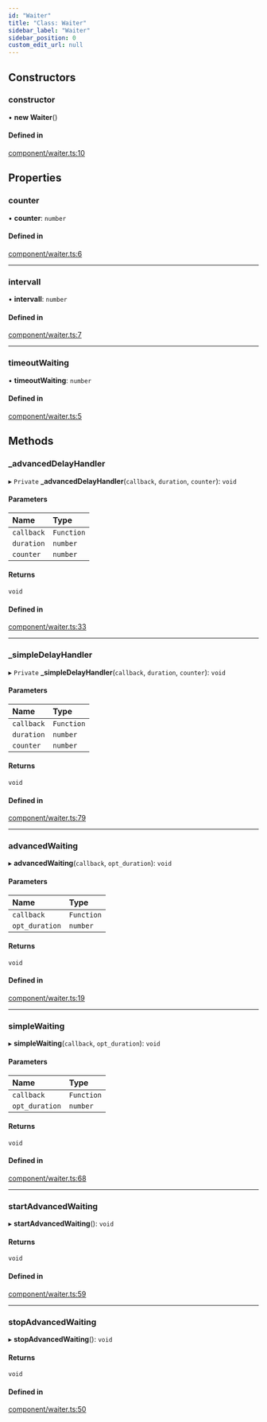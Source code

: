 ```yaml
---
id: "Waiter"
title: "Class: Waiter"
sidebar_label: "Waiter"
sidebar_position: 0
custom_edit_url: null
---
```


## Constructors

### constructor

• **new Waiter**()

#### Defined in

[component/waiter.ts:10](https://bitbucket.org/siposdani87/sui-js/src/5c73bef/src/component/waiter.ts#lines-10)

## Properties

### counter

• **counter**: `number`

#### Defined in

[component/waiter.ts:6](https://bitbucket.org/siposdani87/sui-js/src/5c73bef/src/component/waiter.ts#lines-6)

___

### intervall

• **intervall**: `number`

#### Defined in

[component/waiter.ts:7](https://bitbucket.org/siposdani87/sui-js/src/5c73bef/src/component/waiter.ts#lines-7)

___

### timeoutWaiting

• **timeoutWaiting**: `number`

#### Defined in

[component/waiter.ts:5](https://bitbucket.org/siposdani87/sui-js/src/5c73bef/src/component/waiter.ts#lines-5)

## Methods

### \_advancedDelayHandler

▸ `Private` **_advancedDelayHandler**(`callback`, `duration`, `counter`): `void`

#### Parameters

| Name | Type |
| :------ | :------ |
| `callback` | `Function` |
| `duration` | `number` |
| `counter` | `number` |

#### Returns

`void`

#### Defined in

[component/waiter.ts:33](https://bitbucket.org/siposdani87/sui-js/src/5c73bef/src/component/waiter.ts#lines-33)

___

### \_simpleDelayHandler

▸ `Private` **_simpleDelayHandler**(`callback`, `duration`, `counter`): `void`

#### Parameters

| Name | Type |
| :------ | :------ |
| `callback` | `Function` |
| `duration` | `number` |
| `counter` | `number` |

#### Returns

`void`

#### Defined in

[component/waiter.ts:79](https://bitbucket.org/siposdani87/sui-js/src/5c73bef/src/component/waiter.ts#lines-79)

___

### advancedWaiting

▸ **advancedWaiting**(`callback`, `opt_duration`): `void`

#### Parameters

| Name | Type |
| :------ | :------ |
| `callback` | `Function` |
| `opt_duration` | `number` |

#### Returns

`void`

#### Defined in

[component/waiter.ts:19](https://bitbucket.org/siposdani87/sui-js/src/5c73bef/src/component/waiter.ts#lines-19)

___

### simpleWaiting

▸ **simpleWaiting**(`callback`, `opt_duration`): `void`

#### Parameters

| Name | Type |
| :------ | :------ |
| `callback` | `Function` |
| `opt_duration` | `number` |

#### Returns

`void`

#### Defined in

[component/waiter.ts:68](https://bitbucket.org/siposdani87/sui-js/src/5c73bef/src/component/waiter.ts#lines-68)

___

### startAdvancedWaiting

▸ **startAdvancedWaiting**(): `void`

#### Returns

`void`

#### Defined in

[component/waiter.ts:59](https://bitbucket.org/siposdani87/sui-js/src/5c73bef/src/component/waiter.ts#lines-59)

___

### stopAdvancedWaiting

▸ **stopAdvancedWaiting**(): `void`

#### Returns

`void`

#### Defined in

[component/waiter.ts:50](https://bitbucket.org/siposdani87/sui-js/src/5c73bef/src/component/waiter.ts#lines-50)
